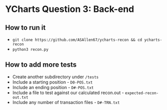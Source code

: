 # YCharts Question 3: Back-end

## How to run it
- `git clone https://github.com/ASAllen67/ycharts-recon && cd ycharts-recon`
- `python3 recon.py`

## How to add more tests
- Create another subdirectory under `/tests`
- Include a starting position - `D0-POS.txt`
- Include an ending position - `D#-POS.txt`
- Include a file to test against our calculated recon.out - `expected-recon-out.txt`
- Include any number of transaction files - `D#-TRN.txt`
